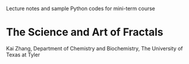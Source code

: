 Lecture notes and sample Python codes for mini-term course

# The Science and Art of Fractals

Kai Zhang, Department of Chemistry and Biochemistry, The University of Texas at Tyler

